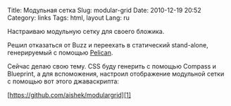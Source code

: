 Title: Модульная сетка
Slug: modular-grid
Date: 2010-12-19 20:52
Category: links
Tags: html, layout
Lang: ru

Настраиваю модульную сетку для своего бложика.

Решил отказаться от Buzz и переехать в статический stand-alone,
генерируемый с помощью [Pelican][].

Сейчас делаю свою тему. CSS буду генерить с помощью Compass и Blueprint, а для
вспоможения, настроил отображение модульной сетки с помощью вот этого
джаваскрипта:

[https://github.com/aishek/modulargrid][1]

[1]: https://github.com/aishek/modulargrid
[Pelican]: https://github.com/svetlyak40wt/pelican
